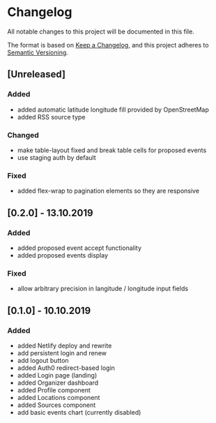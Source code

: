 # Changelog
All notable changes to this project will be documented in this file.

The format is based on [Keep a Changelog](https://keepachangelog.com/en/1.0.0/),
and this project adheres to [Semantic Versioning](https://semver.org/spec/v2.0.0.html).

## [Unreleased]
### Added
- added automatic latitude longitude fill provided by OpenStreetMap
- added RSS source type

### Changed
- make table-layout fixed and break table cells for proposed events
- use staging auth by default

### Fixed
- added flex-wrap to pagination elements so they are responsive

## [0.2.0] - 13.10.2019
### Added
- added proposed event accept functionality
- added proposed events display

### Fixed
- allow arbitrary precision in langitude / longitude input fields

## [0.1.0] - 10.10.2019
### Added
- added Netlify deploy and rewrite
- add persistent login and renew
- add logout button
- added Auth0 redirect-based login
- added Login page (landing)
- added Organizer dashboard
- added Profile component
- added Locations component
- added Sources component
- add basic events chart (currently disabled)
